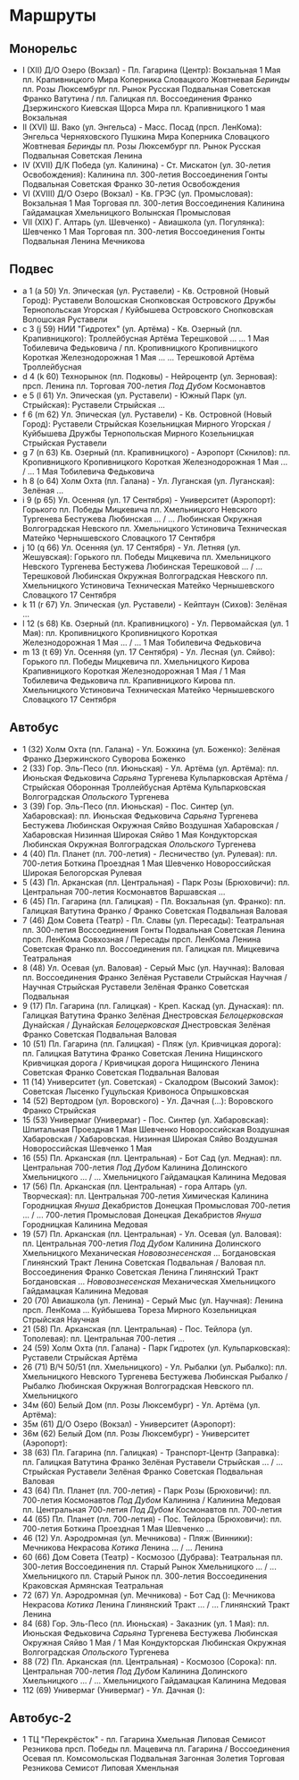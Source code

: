 # Маршруты

## Монорельс

* I     (XII)   Д/О Озеро   (Вокзал)        -   Пл. Гагарина    (Центр):
  Вокзальная    1 Мая                       пл. Крапивницкого   Мира                        Коперника
  Словацкого    Жовтневая                   *Беринды*           пл. Розы Люксембург         пл. Рынок
  Русская       Подвальная                  Советская           Франко                      Ватутина
  /
  пл. Галицкая  пл. Воссоединения           Франко              Дзержинского                Киевская
  Щорса         Мира                        пл. Крапивницкого   1 мая                       Вокзальная
* II    (XVI)   Ш. Вако     (ул. Энгельса)  -   Масс. Посад     (прсп. ЛенКома):
  Энгельса      Черняховского               Пушкина             Мира                        Коперника
  Словацкого    Жовтневая                   *Беринды*           пл. Розы Люксембург         пл. Рынок
  Русская       Подвальная                  Советская           Ленина
* IV    (XVII)  Д/К Победа  (ул. Калинина)  -   Ст. Мискатон    (ул. 30-летия Освобождения):
  Калинина      пл. 300-летия Воссоединения Гонты               Подвальная                  Советская
  Франко        30-летия Освобождения
* VI    (XVIII) Д/О Озеро   (Вокзал)        -   Кв. ГРЭС        (ул. Промысловая):
  Вокзальная    1 Мая                       Торговая            пл. 300-летия Воссоединения Калинина
  Гайдамацкая   Хмельницкого                Волынская           Промысловая
* VII   (XIX)   Г. Алтарь   (ул. Шевченко)  -   Авиашкола       (ул. Погулянка):
  Шевченко      1 Мая                       Торговая            пл. 300-летия Воссоединения Гонты
  Подвальная    Ленина                      Мечникова

## Подвес

* a 1   (a  50) Ул. Эпическая   (ул. Руставели)     -   Кв. Островной       (Новый Город):
  Руставели         Волошская           Снопковская     Островского         Дружбы
  Тернопольская     Угорская
  /
  Куйбышева         Островского         Снопковская     Волошская           Руставели
* с 3   (j  59) НИИ "Гидротех"  (ул. Артёма)        -   Кв. Озерный         (пл. Крапивницкого):
  Троллейбусная     Артёма              Терешковой      ...
  ...               1 Мая               Тобилевича      Федьковича          /
  пл. Кропивницкого Кропивницкого       Короткая        Железнодорожная     1 Мая
  ...
  ...               Терешковой          Артёма          Троллейбусная
* d 4   (k  60) Технорынок      (пл. Подковы)       -   Нейроцентр          (ул. Зерновая):
  прсп. Ленина      пл. Торговая        700-летия       *Под Дубом*         Космонавтов
* e 5   (l  61) Ул. Эпическая   (ул. Руставели)     -   Южный Парк          (ул. Стрыйская):
  Руставели         Стрыйская           ...
* f 6   (m  62) Ул. Эпическая   (ул. Руставели)     -   Кв. Островной       (Новый Город):
  Руставели         Стрыйская           Козельницкая    Мирного             Угорская
  /
  Куйбышева         Дружбы              Тернопольская   Мирного             Козельницкая
  Стрыйская         Руставели
* g 7   (n  63) Кв. Озерный     (пл. Крапивницкого) -   Аэропорт            (Скнилов):
  пл. Кропивницкого Кропивницкого       Короткая        Железнодорожная     1 Мая
  ...               /
  ...               1 Мая               Тобилевича      Федьковича
* h 8   (o  64) Холм Охта       (пл. Галана)        -   Ул. Луганская       (ул. Луганская):
  Зелёная           ...
* i 9   (p  65) Ул. Осенняя     (ул. 17 Сентября)   -   Университет         (Аэропорт):
  Горького          пл. Победы          Мицкевича       пл. Хмельницкого    Невского
  Тургенева         Бестужева           Любинская       ...                 /
  ...               Любинская           Окружная        Волгоградская       Невского
  пл. Хмельницкого  Устиновича          Техническая     Матейко             Чернышевского
  Словацкого        17 Сентября
* j 10  (q  66) Ул. Осенняя     (ул. 17 Сентября)   -   Ул. Летняя          (ул. Жешувская):
  Горького          пл. Победы          Мицкевича       пл. Хмельницкого    Невского
  Тургенева         Бестужева           Любинская       Терешковой          ...
  /
  ...               Терешковой          Любинская       Окружная            Волгоградская
  Невского          пл. Хмельницкого    Устиновича      Техническая         Матейко
  Чернышевского     Словацкого          17 Сентября
* k 11  (r  67) Ул. Эпическая   (ул. Руставели)     -   Кейптаун            (Сихов):
  Зелёная           ...
* l 12  (s  68) Кв. Озерный     (пл. Крапивницкого) -   Ул. Первомайская    (ул. 1 Мая):
  пл. Кропивницкого Кропивницкого       Короткая        Железнодорожная     1 Мая
  ...               /
  ...               1 Мая               Тобилевича      Федьковича
* m 13  (t  69) Ул. Осенняя     (ул. 17 Сентября)   -   Ул. Лесная          (ул. Сяйво):
  Горького          пл. Победы          Мицкевича       пл. Хмельницкого    Кирова
  Крапивницкого     Короткая            Железнодорожная 1 Мая
  /
  1 Мая             Тобилевича          Федьковича      пл. Крапивницкого   Кирова
  пл. Хмельницкого  Устиновича          Техническая     Матейко             Чернышевского
  Словацкого        17 Сентября

## Автобус

* 1     (32)    Холм Охта       (пл. Галана)        -   Ул. Божкина     (ул. Боженко):
  Зелёная           Франко                      Дзержинского        Суворова            Боженко
* 2     (33)    Гор. Эль-Песо   (пл. Июньская)      -   Ул. Артёма      (ул. Артёма):
  пл. Июньская      Федьковича                  *Сарьяна*       Тургенева       Кульпарковская
  Артёма            /
  Стрыйская         Оборонная                   Троллейбусная   Артёма          Кульпарковская
  Волгоградская     *Опольского*                Тургенева
* 3     (39)    Гор. Эль-Песо   (пл. Июньская)      -   Пос. Синтер     (ул. Хабаровская):
  пл. Июньская      Федьковича                  *Сарьяна*       Тургенева       Бестужева
  Любинская         Окружная                    Сяйво           Воздушная       Хабаровская
  /
  Хабаровская       Низинная                    Широкая         Сяйво           1 Мая
  Кондукторская     Любинская                   Окружная        Волгоградская   *Опольского*
  Тургенева
* 4     (40)    Пл. Планет      (пл. 700-летия)     -   Лесничество     (ул. Рулевая):
  пл. 700-летия     Боткина                     Проездная       1 Мая           Шевченко
  Новороссийская    Широкая                     Белогорская     Рулевая
* 5     (43)    Пл. Арканская   (пл. Центральная)   -   Парк Розы       (Брюховичи):
  пл. Центральная   700-летия                   Космонавтов     Варшавская      ...
* 6     (45)    Пл. Гагарина    (пл. Галицкая)      -   Пл. Вокзальная  (ул. Франко):
  пл. Галицкая      Ватутина                    Франко          /
  Франко            Советская                   Подвальная      Валовая
* 7     (46)    Дом Совета      (Театр)             -   Пл. Славы       (ул. Пересады):
  Театральная       пл. 300-летия Воссоединения Гонты           Подвальная      Советская
  Ленина            прсп. ЛенКома               Совхозная       /
  Пересады          прсп. ЛенКома               Ленина          Советская       Франко
  пл. Воссоединения пл. Галицкая                пл. Мицкевича   Театральная
* 8     (48)    Ул. Осевая      (ул. Валовая)       -   Серый Мыс       (ул. Научная):
  Валовая           пл. Воссоединения           Франко          Зелёная         Руставели
  Стрыйская         Научная                     /
  Научная           Стрыйская                   Руставели       Зелёная         Франко
  Советская         Подвальная
* 9     (17)    Пл. Гагарина    (пл. Галицкая)      -   Креп. Каскад    (ул. Дунаская):
  пл. Галицкая      Ватутина                    Франко          Зелёная         Днестровская
  *Белоцерковская*  Дунайская                   /
  Дунайская         *Белоцерковская*            Днестровская    Зелёная         Франко
  Советская         Подвальная                  Валовая
* 10    (51)    Пл. Гагарина    (пл. Галицкая)      -   Пляж            (ул. Кривчицкая дорога):
  пл. Галицкая      Ватутина                    Франко          Советская       Ленина
  Нищинского        Кривчицкая дорога           /
  Кривчицкая дорога Нищинского                  Ленина          Советская       Франко
  Советская         Подвальная                  Валовая
* 11    (14)    Университет     (ул. Советская)     -   Скалодром       (Высокий Замок):
  Советская         Лысенко                     Гуцульская      Кривоноса       Опрышковская
* 14    (52)    Вертодром       (ул. Воровского)    -   Ул. Дачная      (...):
  Воровского        Франко                      Стрыйская
* 15    (53)    Универмаг       (Универмаг)         -   Пос. Синтер     (ул. Хабаровская):
  Шпитальная        Проездная                   1 Мая           Шевченко        Новороссийская
  Воздушная         Хабаровская                 /
  Хабаровская.      Низинная                    Широкая         Сяйво           Воздушная
  Новороссийская    Шевченко                    1 Мая
* 16    (55)    Пл. Арканская   (пл. Центральная)   -   Бот Сад         (ул. Медная):
  пл. Центральная   700-летия                   *Под Дубом*     Калинина        Долинского
  Хмельницкого      ...                         /
  ...               Хмельницкого                Гайдамацкая     Калинина        Медовая
* 17    (56)    Пл. Арканская   (пл. Центральная)   -   гора Алтарь     (ул. Творческая):
  пл. Центральная   700-летия                   Химическая      Калинина        Городницкая
  *Януша*           Декабристов                 Донецкая        Промысловая     700-летия
  ...               /
  ...               700-летия                   Промысловая     Донецкая        Декабристов
  *Януша*           Городницкая                  Калинина       Медовая
* 19    (57)    Пл. Арканская   (пл. Центральная)   -   Ул. Осевая      (ул. Валовая):
  пл. Центральная   700-летия                   *Под Дубом*     Калинина        Долинского
  Хмельницкого      Механическая                *Нововознесенская*              ...
  Богдановская      Глинянский Тракт            Ленина          Советская       Подвальная
  /
  Валовая           пл. Воссоединения           Франко          Советская       Ленина
  Глинянский Тракт  Богдановская                ...             *Нововознесенская*
  Механическая      Хмельницкого                Гайдамацкая     Калинина        Медовая
* 20    (70)    Авиашкола       (ул. Ленина)        -   Серый Мыс       (ул. Научная):
  Ленина            прсп. ЛенКома               ...             Куйбышева       Тореза
  Мирного           Козельницкая                Стрыйская       Научная
* 21    (58)    Пл. Арканская   (пл. Центральная)   -   Пос. Тейлора    (ул. Тополевая):
  пл. Центральная   700-летия                   ...
* 24    (59)    Холм Охта       (пл. Галана)        -   Парк Гидротех   (ул. Кульпарковская):
  Руставели         Стрыйская                   Артёма
* 26    (71)    В/Ч 50/51       (пл. Хмельницкого)  -   Ул. Рыбалки     (ул. Рыбалко):
  пл. Хмельницкого  Невского                    Тургенева       Бестужева       Любинская
  Рыбалко           /
  Рыбалко           Любинская                   Окружная        Волгоградская   Невского
  пл. Хмельницкого
* 34м   (60)    Белый Дом       (пл. Розы Люксембург)   -   Ул. Артёма  (ул. Артёма):
* 35м   (61)    Д/О Озеро       (Вокзал)            -   Университет     (Аэропорт):
* 36м   (62)    Белый Дом       (пл. Розы Люксембург)   -   Университет (Аэропорт):
* 38    (63)    Пл. Гагарина    (пл. Галицкая)      -   Транспорт-Центр (Заправка):
  пл. Галицкая      Ватутина                    Франко          Зелёная         Руставели
  Стрыйская         ...                         /
  ...               Стрыйская                   Руставели       Зелёная         Франко
  Советская         Подвальная                  Валовая
* 43    (64)    Пл. Планет      (пл. 700-летия)     -   Парк Розы       (Брюховичи):
  пл. 700-летия     Космонавтов                 *Под Дубом*     Калинина        /
  Калинина          Медовая                     пл. Центральная 700-летия       *Под Дубом*
  Космонавтов       пл. 700-летия
* 44    (65)    Пл. Планет      (пл. 700-летия)     -   Пос. Тейлора    (Брюховичи):
  пл. 700-летия     Боткина                     Проездная       1 Мая           Шевченко
  ...
* 46    (12)    Ул. Аэродромная (ул. Мечникова)     -   Пляж            (Винники):
  Мечникова         Некрасова                   *Котика*        Ленина          ...
  /
  ...               Ленина
* 60    (66)    Дом Совета      (Театр)             -   Космозоо        (Дубрава):
  Театральная       пл. 300-летия Воссоединения пл. Старый Рынок                Хмельницкого
  ...             /
  ...               Хмельницкого                пл. Старый Рынок                пл. 300-летия Воссоединения
  Краковская        Армянская                   Театральная
* 72    (67)    Ул. Аэродромная (ул. Мечникова)     -   Бот Сад         ():
  Мечникова         Некрасова                   *Котика*        Ленина          Глинянский Тракт
  ...               /
  ...               Глинянский Тракт            Ленина
* 84    (68)    Гор. Эль-Песо   (пл. Июньская)      -   Заказник        (ул. 1 Мая):
  пл. Июньская      Федьковича                  *Сарьяна*       Тургенева       Бестужева
  Любинская         Окружная                    Сяйво           1 Мая
  /
  1 Мая             Кондукторская               Любинская       Окружная        Волгоградская
  *Опольского*      Тургенева
* 88    (72)    Пл. Арканская   (пл. Центральная)   -   Космозоо        (Сорока):
  пл. Центральная   700-летия                   *Под Дубом*     Калинина        Долинского
  Хмельницкого      ...                         /
  ...               Хмельницкого                Гайдамацкая     Калинина        Медовая
* 112   (69)    Универмаг       (Универмаг)         -   Ул. Дачная      ():

## Автобус-2

* 1     ТЦ "Перекрёсток"    -   пл. Гагарина
  Хмельная      Липовая         Семисот             Резникова       прсп. Победы
  пл. Мацевича  пл. Гагарина    /
  Воссоединения Осевая          пл. Комсомольская   Подвальная      Загонная
  Золетия       Торговая        Резникова           Семисот         Липовая
  Хменльная
